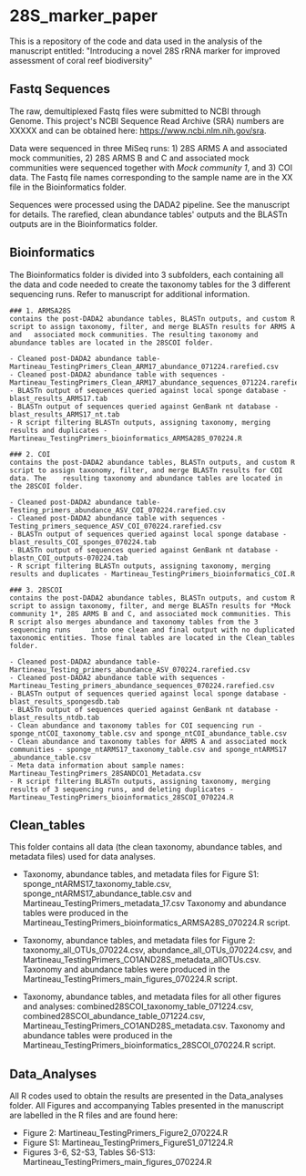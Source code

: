 # 28S_marker_paper
 This is a repository of the code and data used in the analysis of the manuscript entitled: "Introducing a novel 28S rRNA marker for improved assessment of coral reef biodiversity"


## Fastq Sequences
The raw, demultiplexed Fastq files were submitted to NCBI through Genome. This project's NCBI Sequence Read Archive (SRA) numbers are XXXXX and can be obtained here: https://www.ncbi.nlm.nih.gov/sra.

Data were sequenced in three MiSeq runs: 1) 28S ARMS A and associated mock communities, 2) 28S ARMS B and C and associated mock communities were sequenced together with *Mock community 1*, and 3) COI data. The Fastq file names corresponding to the sample name are in the XX file in the Bioinformatics folder. 

Sequences were processed using the DADA2 pipeline. See the manuscript for details. The rarefied, clean abundance tables' outputs and the BLASTn outputs are in the Bioinformatics folder. 


## Bioinformatics
The Bioinformatics folder is divided into 3 subfolders, each containing all the data and code needed to create the taxonomy tables for the 3 different sequencing runs.  Refer to manuscript for additional information.

	### 1. ARMSA28S
	contains the post-DADA2 abundance tables, BLASTn outputs, and custom R script to assign taxonomy, filter, and merge BLASTn results for ARMS A and 	associated mock communities. The resulting taxonomy and abundance tables are located in the 28SCOI folder. 

	- Cleaned post-DADA2 abundance table- Martineau_TestingPrimers_Clean_ARM17_abundance_071224.rarefied.csv
	- Cleaned post-DADA2 abundance table with sequences - Martineau_TestingPrimers_Clean_ARM17_abundance_sequences_071224.rarefied.csv
	- BLASTn output of sequences queried against local sponge database - blast_results_ARMS17.tab
	- BLASTn output of sequences queried against GenBank nt database - blast_results_ARMS17_nt.tab
	- R script filtering BLASTn outputs, assigning taxonomy, merging results and duplicates - Martineau_TestingPrimers_bioinformatics_ARMSA28S_070224.R

	### 2. COI
	contains the post-DADA2 abundance tables, BLASTn outputs, and custom R script to assign taxonomy, filter, and merge BLASTn results for COI data. The 	resulting taxonomy and abundance tables are located in the 28SCOI folder. 

	- Cleaned post-DADA2 abundance table- Testing_primers_abundance_ASV_COI_070224.rarefied.csv
	- Cleaned post-DADA2 abundance table with sequences - Testing_primers_sequence_ASV_COI_070224.rarefied.csv
	- BLASTn output of sequences queried against local sponge database - blast_results_COI_sponges_070224.tab
	- BLASTn output of sequences queried against GenBank nt database - blastn_COI_outputs-070224.tab
	- R script filtering BLASTn outputs, assigning taxonomy, merging results and duplicates - Martineau_TestingPrimers_bioinformatics_COI.R

	### 3. 28SCOI
	contains the post-DADA2 abundance tables, BLASTn outputs, and custom R script to assign taxonomy, filter, and merge BLASTn results for *Mock 	community 1*, 28S ARMS B and C, and associated mock communities. This R script also merges abundance and taxonomy tables from the 3 sequencing runs 	into one clean and final output with no duplicated taxonomic entities. Those final tables are located in the Clean_tables folder. 

	- Cleaned post-DADA2 abundance table- Martineau_Testing_primers_abundance_ASV_070224.rarefied.csv
	- Cleaned post-DADA2 abundance table with sequences - Martineau_Testing_primers_abundance_sequences_070224.rarefied.csv
	- BLASTn output of sequences queried against local sponge database - blast_results_spongesdb.tab
	- BLASTn output of sequences queried against GenBank nt database - blast_results_ntdb.tab
	- Clean abundance and taxonomy tables for COI sequencing run - sponge_ntCOI_taxonomy_table.csv and sponge_ntCOI_abundance_table.csv
	- Clean abundance and taxonomy tables for ARMS A and associated mock communities - sponge_ntARMS17_taxonomy_table.csv and sponge_ntARMS17	_abundance_table.csv
	- Meta data information about sample names: Martineau_TestingPrimers_28SANDCO1_Metadata.csv
	- R script filtering BLASTn outputs, assigning taxonomy, merging results of 3 sequencing runs, and deleting duplicates - 	Martineau_TestingPrimers_bioinformatics_28SCOI_070224.R


## Clean_tables
This folder contains all data (the clean taxonomy, abundance tables, and metadata files) used for data analyses.  

- Taxonomy, abundance tables, and metadata files for Figure S1: sponge_ntARMS17_taxonomy_table.csv, sponge_ntARMS17_abundance_table.csv and Martineau_TestingPrimers_metadata_17.csv
Taxonomy and abundance tables were produced in the Martineau_TestingPrimers_bioinformatics_ARMSA28S_070224.R script. 

- Taxonomy, abundance tables, and metadata files for Figure 2: taxonomy_all_OTUs_070224.csv, abundance_all_OTUs_070224.csv, and Martineau_TestingPrimers_CO1AND28S_metadata_allOTUs.csv. 
Taxonomy and abundance tables were produced in the Martineau_TestingPrimers_main_figures_070224.R script. 

- Taxonomy, abundance tables, and metadata files for all other figures and analyses: combined28SCOI_taxonomy_table_071224.csv, combined28SCOI_abundance_table_071224.csv, Martineau_TestingPrimers_CO1AND28S_metadata.csv.
Taxonomy and abundance tables were produced in the Martineau_TestingPrimers_bioinformatics_28SCOI_070224.R script. 



## Data_Analyses
All  R codes used to obtain the results are presented in the Data_analyses folder. All Figures and accompanying Tables presented in the manuscript are labelled in the R files and are found here:

- Figure 2: Martineau_TestingPrimers_Figure2_070224.R
- Figure S1: Martineau_TestingPrimers_FigureS1_071224.R
- Figures 3-6, S2-S3, Tables S6-S13: Martineau_TestingPrimers_main_figures_070224.R
